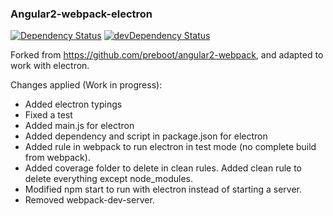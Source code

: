 ### Angular2-webpack-electron

[![Dependency Status](https://david-dm.org/bertofer/angular2-webpack-electron.svg)](https://david-dm.org/bertofer/angular2-webpack-electron)
[![devDependency Status](https://david-dm.org/bertofer/angular2-webpack-electron/dev-status.svg)](https://david-dm.org/bertofer/angular2-webpack-electron#info=devDependencies)

Forked from https://github.com/preboot/angular2-webpack, and adapted to work with electron.

Changes applied (Work in progress):
- Added electron typings
- Fixed a test
- Added main.js for electron
- Added dependency and script in package.json for electron
- Added rule in webpack to run electron in test mode (no complete build from webpack).
- Added coverage folder to delete in clean rules. Added clean rule to delete everything except node_modules.
- Modified npm start to run with electron instead of starting a server.
- Removed webpack-dev-server.
